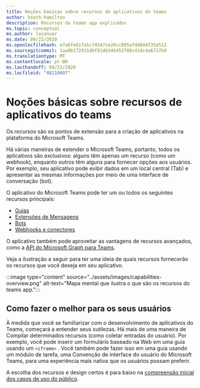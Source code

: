 ```yaml
---
title: Noções básicas sobre recursos de aplicativos do teams
author: heath-hamilton
description: Recursos do teams app explicados
ms.topic: conceptual
ms.author: lajanuar
ms.date: 09/22/2020
ms.openlocfilehash: e7a6fe61fa5c74547ce20cc895afdd044f35e512
ms.sourcegitcommit: 1aa0b172931d0f81db346452788c41dc4a6717b9
ms.translationtype: MT
ms.contentlocale: pt-BR
ms.lasthandoff: 09/22/2020
ms.locfileid: "48210097"
---
```

# <a name="understanding-teams-app-capabilities"></a>Noções básicas sobre recursos de aplicativos do teams

Os *recursos* são os pontos de extensão para a criação de aplicativos na plataforma do Microsoft Teams.

Há várias maneiras de estender o Microsoft Teams, portanto, todos os aplicativos são exclusivos: alguns têm apenas um recurso (como um webhook), enquanto outros têm alguns para fornecer opções aos usuários. Por exemplo, seu aplicativo pode exibir dados em um local central (Tab) e apresentar as mesmas informações por meio de uma interface de conversação (bot).

O aplicativo do Microsoft Teams pode ter um ou todos os seguintes recursos principais:

* [Guias](../tabs/what-are-tabs.md)
* [Extensões de Mensagens](../messaging-extensions/what-are-messaging-extensions.md)
* [Bots](../bots/what-are-bots.md)
* [Webhooks e conectores](../webhooks-and-connectors/what-are-webhooks-and-connectors.md)

O aplicativo também pode aproveitar as vantagens de recursos avançados, como a [API do Microsoft Graph para Teams](https://docs.microsoft.com/graph/teams-concept-overview).

Veja a ilustração a seguir para ter uma ideia de quais recursos fornecerão os recursos que você deseja em seu aplicativo.

:::image type="content" source="../assets/images/capabilities-overview.png" alt-text="Mapa mental que ilustra o que são os recursos do teams app.":::

## <a name="doing-whats-best-for-your-users"></a>Como fazer o melhor para os seus usuários

À medida que você se familiarizar com o desenvolvimento de aplicativos do Teams, começará a entender seus sutilezas. Há mais de uma maneira de Compilar determinados recursos (como coletar entradas do usuário). Por exemplo, você pode inserir um formulário baseado na Web em uma guia usando um `<iframe>` . Você também pode fazer isso em uma guia usando um módulo de tarefa, uma Convenção de interface do usuário do Microsoft Teams, para uma experiência mais nativa que os usuários possam preferir.

A escolha dos recursos e design certos é para baixo na [compreensão inicial dos casos de uso do público](../concepts/design/understand-use-cases.md).
